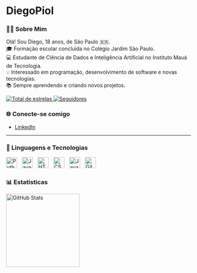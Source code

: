 # DiegoPiol

### 👨‍💻 Sobre Mim
Olá! Sou Diego, 18 anos, de São Paulo 🇧🇷.<br/>
🎓 Formação escolar concluída no Colégio Jardim São Paulo.<br/>
💻 Estudante de Ciência de Dados e Inteligência Artificial no Instituto Mauá de Tecnologia.<br/>
💡 Interessado em programação, desenvolvimento de software e novas tecnologias.<br/>
📚 Sempre aprendendo e criando novos projetos.

<p align="left"> 
    <a href="https://github.com/Digopiol?tab=repositories&sort=stargazers">
        <img 
            alt="Total de estrelas" 
            title="Total de estrelas GitHub" 
            src="https://custom-icon-badges.demolab.com/github/stars/Digopiol?color=55960c&style=for-the-badge&labelColor=488207&logo=star&label=Estrelas"
        />
    </a>
    <a href="https://github.com/Digopiol?tab=followers">
        <img 
            alt="Seguidores" 
            title="Me siga no GitHub" 
            src="https://custom-icon-badges.demolab.com/github/followers/Digopiol?color=236ad3&labelColor=1155ba&style=for-the-badge&logo=github&label=Seguidores&logoColor=white"
        />
    </a>
</p>

### 🌐 Conecte-se comigo
- [LinkedIn](https://www.linkedin.com/in/diego-piol-amancio-358b32379/)

---

### 🤖 Linguagens e Tecnologias

<img align="left" alt="Python" title="Python" width="30px" style="padding-right: 10px;" src="https://cdn.jsdelivr.net/gh/devicons/devicon@latest/icons/python/python-original.svg" />
<img align="left" alt="Java" title="Java" width="30px" style="padding-right: 10px;" src="https://cdn.jsdelivr.net/gh/devicons/devicon@latest/icons/java/java-original.svg" />
<img align="left" alt="HTML" title="HTML" width="30px" style="padding-right: 10px;" src="https://cdn.jsdelivr.net/gh/devicons/devicon@latest/icons/html5/html5-original.svg" />
<img align="left" alt="CSS" title="CSS" width="30px" style="padding-right: 10px;" src="https://cdn.jsdelivr.net/gh/devicons/devicon@latest/icons/css3/css3-original.svg" />
<img align="left" alt="JavaScript" title="JavaScript" width="30px" style="padding-right: 10px;" src="https://cdn.jsdelivr.net/gh/devicons/devicon@latest/icons/javascript/javascript-original.svg" />
<img align="left" alt="Git" title="Git" width="30px" style="padding-right: 10px;" src="https://cdn.jsdelivr.net/gh/devicons/devicon@latest/icons/git/git-original.svg" />

<br/><br/>

### 📊 Estatísticas

<img alt="GitHub Stats" height="200" style="padding-right: 10px;" src="https://github-readme-stats.vercel.app/api?username=Digopiol&show_icons=true&theme=tokyonight&locale=pt-br" />

